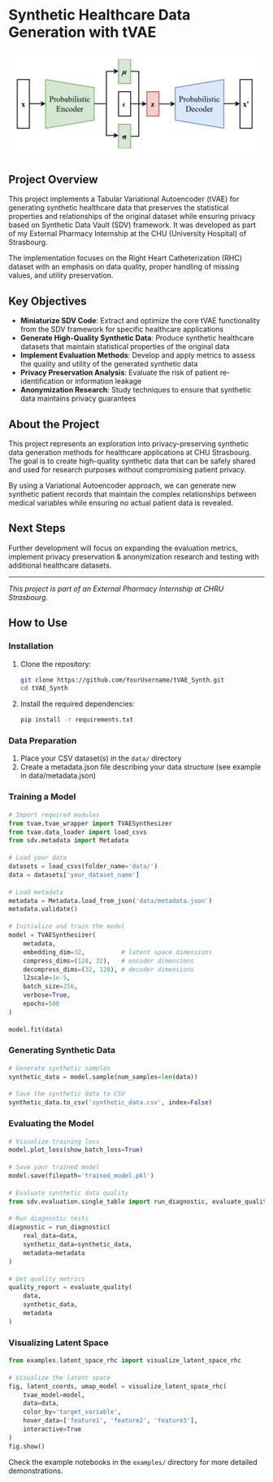 # Synthetic Healthcare Data Generation with tVAE
![Reparameterized Variational Autoencoder](https://github.com/Martinfacot/tVAE_project/raw/dev/Images/Reparameterized_Variational_Autoencoder.png)

## Project Overview

This project implements a Tabular Variational Autoencoder (tVAE) for generating synthetic healthcare data that preserves the statistical properties and relationships of the original dataset while ensuring privacy based on Synthetic Data Vault (SDV) framework. It was developed as part of my External Pharmacy Internship at the CHU (University Hospital) of Strasbourg.

The implementation focuses on the Right Heart Catheterization (RHC) dataset with an emphasis on data quality, proper handling of missing values, and utility preservation.

## Key Objectives
- **Miniaturize SDV Code**: Extract and optimize the core tVAE functionality from the SDV framework for specific healthcare applications
- **Generate High-Quality Synthetic Data**: Produce synthetic healthcare datasets that maintain statistical properties of the original data
- **Implement Evaluation Methods**: Develop and apply metrics to assess the quality and utility of the generated synthetic data
- **Privacy Preservation Analysis**: Evaluate the risk of patient re-identification or information leakage
- **Anonymization Research**: Study techniques to ensure that synthetic data maintains privacy guarantees

## About the Project

This project represents an exploration into privacy-preserving synthetic data generation methods for healthcare applications at CHU Strasbourg. The goal is to create high-quality synthetic data that can be safely shared and used for research purposes without compromising patient privacy.

By using a Variational Autoencoder approach, we can generate new synthetic patient records that maintain the complex relationships between medical variables while ensuring no actual patient data is revealed.

## Next Steps

Further development will focus on expanding the evaluation metrics, implement privacy preservation & anonymization research and testing with additional healthcare datasets.

---
*This project is part of an External Pharmacy Internship at CHRU Strasbourg.*

## How to Use

### Installation

1. Clone the repository:
   ```bash
   git clone https://github.com/YourUsername/tVAE_Synth.git
   cd tVAE_Synth
   ```

2. Install the required dependencies:
   ```bash
   pip install -r requirements.txt
   ```

### Data Preparation

1. Place your CSV dataset(s) in the `data/` directory
2. Create a metadata.json file describing your data structure (see example in data/metadata.json)

### Training a Model

```python
# Import required modules
from tvae.tvae_wrapper import TVAESynthesizer
from tvae.data_loader import load_csvs
from sdv.metadata import Metadata

# Load your data
datasets = load_csvs(folder_name='data/')
data = datasets['your_dataset_name']

# Load metadata
metadata = Metadata.load_from_json('data/metadata.json')
metadata.validate()

# Initialize and train the model
model = TVAESynthesizer(
    metadata,
    embedding_dim=32,          # latent space dimensions
    compress_dims=(128, 32),   # encoder dimensions
    decompress_dims=(32, 128), # decoder dimensions
    l2scale=1e-5,
    batch_size=256,
    verbose=True,
    epochs=500
)

model.fit(data)
```

### Generating Synthetic Data

```python
# Generate synthetic samples
synthetic_data = model.sample(num_samples=len(data))

# Save the synthetic data to CSV
synthetic_data.to_csv('synthetic_data.csv', index=False)
```

### Evaluating the Model

```python
# Visualize training loss
model.plot_loss(show_batch_loss=True)

# Save your trained model
model.save(filepath='trained_model.pkl')

# Evaluate synthetic data quality
from sdv.evaluation.single_table import run_diagnostic, evaluate_quality

# Run diagnostic tests
diagnostic = run_diagnostic(
    real_data=data,
    synthetic_data=synthetic_data,
    metadata=metadata
)

# Get quality metrics
quality_report = evaluate_quality(
    data,
    synthetic_data,
    metadata
)
```

### Visualizing Latent Space

```python
from examples.latent_space_rhc import visualize_latent_space_rhc

# Visualize the latent space 
fig, latent_coords, umap_model = visualize_latent_space_rhc(
    tvae_model=model,
    data=data,
    color_by='target_variable',
    hover_data=['feature1', 'feature2', 'feature3'],
    interactive=True
)
fig.show()
```

Check the example notebooks in the `examples/` directory for more detailed demonstrations.
